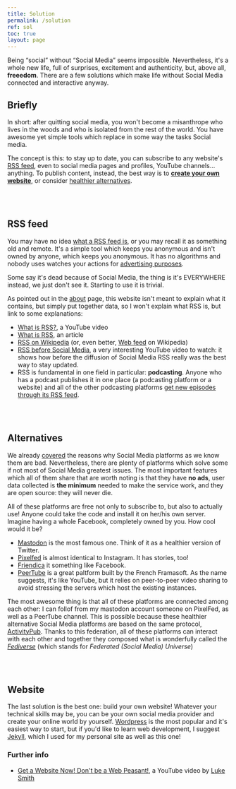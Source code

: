 ```yaml
---
title: Solution
permalink: /solution
ref: sol
toc: true
layout: page
---
```

Being “social” without “Social Media” seems impossible. Nevertheless, it's a whole new life, full of surprises, excitement and authenticity, but, above all, **freeedom**. There are a few solutions which make life without Social Media connected and interactive anyway.

## Briefly

In short: after quitting social media, you won't become a misanthrope who lives in the woods and who is isolated from the rest of the world. You have awesome yet simple tools which replace in some way the tasks Social media.

The concept is this: to stay up to date, you can subscribe to any website's [RSS feed](#rss-feed), even to social media pages and profiles, YouTube channels… anything. To publish content, instead, the best way is to [**create your own website**](#website), or consider [healthier alternatives](#alternatives).

<br>
<br>

## RSS feed

You may have no idea [what a RSS feed is](https://en.wikipedia.org/wiki/RSS), or you may recall it as something old and remote. It's a simple tool which keeps you anonymous and isn't owned by anyone, which keeps you anonymous. It has no algorithms and nobody uses watches your actions for [advertising purposes](/why#profilation).

Some say it's dead because of Social Media, the thing is it's EVERYWHERE instead, we just don't see it. Starting to use it is trivial.

As pointed out in the [about](/about) page, this website isn't meant to explain what it contains, but simply put together data, so I won't explain what RSS is, but link to some explanations:

- [What is RSS?](https://yewtu.be/6HNUqDL-pI8?quality=dash&dark_mode=true&player_style=youtube&subtitles=en%2Cit), a YouTube video
- [What is RSS](https://www.digitaltrends.com/computing/what-is-an-rss-feed/), an article
- [RSS on Wikipedia](https://en.wikipedia.org/wiki/RSS) (or, even better, [Web feed](https://en.wikipedia.org/wiki/Web_feed) on Wikipedia)
- [RSS before Social Media](https://yewtu.be/watch?v=0klgLsSxGsU&quality=dash&dark_mode=true&player_style=youtube&subtitles=en), a very interesting YouTube video to watch: it shows how before the diffusion of Social Media RSS really was the best way to stay updated.
- RSS is fundamental in one field in particular: **podcasting**. Anyone who has a podcast publishes it in one place (a podcasting platform or a website) and all of the other podcasting platforms [get new episodes through its RSS feed](https://yewtu.be/TU5zc-u6dhY?t=159).

<br>
<br>

## Alternatives

We already [covered](/why) the reasons why Social Media platforms as we know them are bad. Nevertheless, there are plenty of platforms which solve some if not most of Social Media greatest issues. The most important features which all of them share that are worth noting is that they have **no ads**, user data collected is **the minimum** needed to make the service work, and they are open source: they will never die.

All of these platforms are free not only to subscribe to, but also to actually use! Anyone could take the code and install it on her/his own server. Imagine having a whole Facebook, completely owned by you. How cool would it be?

- [Mastodon](https://joinmastodon.org "Join Mastodon") is the most famous one. Think of it as a healthier version of Twitter.
- [Pixelfed](https://pixelfed.org "Pixelfed official website") is almost identical to Instagram. It has stories, too!
- [Friendica](https://friendi.ca "Friendica official website") it something like Facebook.
- [PeerTube](https://joinpeertube.org "PeerTube") is a great paltform built by the French Framasoft. As the name suggests, it's like YouTube, but it relies on peer-to-peer video sharing to avoid stressing the servers which host the existing instances.

The most awesome thing is that all of these platforms are connected among each other: I can follof from my mastodon account someone on PixelFed, as well as a PeerTube channel. This is possible because these healthier alternative Social Media platforms are based on the same protocol, [ActivityPub](https://en.wikipedia.org/wiki/ActivityPub "ActivityPub on Wikipedia"). Thanks to this federation, all of these platforms can interact with each other and together they composed what is wonderfully called the [*Fediverse*](https://www.wikiwand.com/en/Fediverse "Fediverse on Wikipedia") (which stands for *Federated (Social Media) Universe*)

<br>
<br>

## Website

The last solution is the best one: build your own website! Whatever your technical skills may be, you can be your own social media provider and create your online world by yourself. [Wordpress](https://wordpress.com "Wordpress") is the most popular and it's easiest way to start, but if you'd like to learn web development, I suggest [Jekyll](https://jekyllrb.com "Jekyll official website"), which I used for my personal site as well as this one!

### Further info

- [Get a Website Now! Don't be a Web Peasant!](https://youtu.be/bdKZVIGRAKQ "Get a Website Now! Don't be a Web Peasant!"), a YouTube video by [Luke Smith](https://lukesmith.xyz "Luke's personal website")
